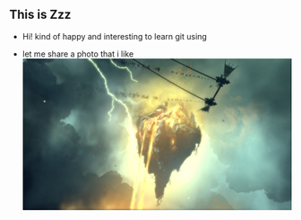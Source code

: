 ## This is Zzz
 - Hi! kind of happy and interesting to learn git using
 
 - let me share a photo that i like 
 ![avatar](https://raw.githubusercontent.com/gtb-2022-zheng-weiqi/.github/main/profile/1.jpg)